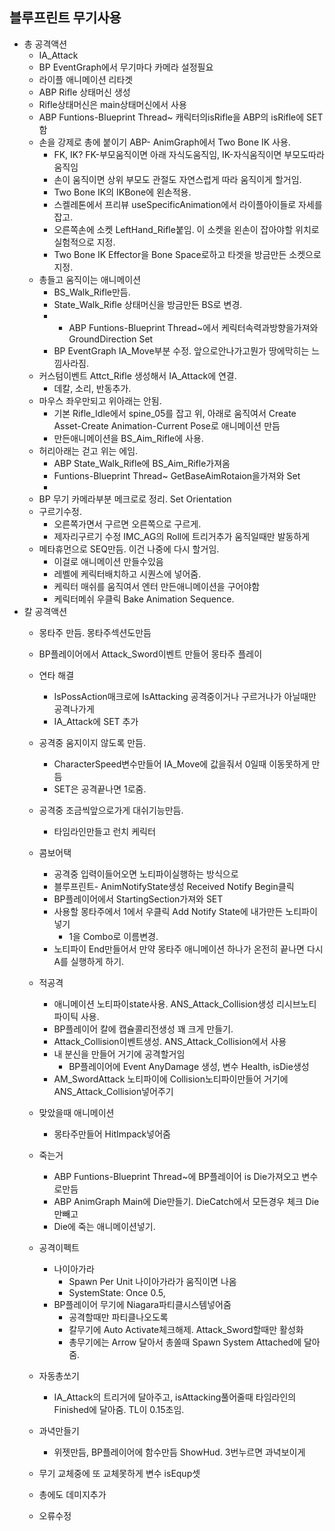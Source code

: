 ## 블루프린트 무기사용
- 총 공격액션
	- IA_Attack
	- BP EventGraph에서 무기마다 카메라 설정필요
	- 라이플 애니메이션 리타겟
	- ABP  Rifle 상태머신 생성
	- Rifle상태머신은 main상태머신에서 사용
	- ABP Funtions-Blueprint Thread~ 캐릭터의isRifle을 ABP의 isRifle에 SET함
	- 손을 강제로 총에 붙이기 ABP- AnimGraph에서 Two Bone IK 사용.
		- FK, IK?  FK-부모움직이면 아래 자식도움직임, IK-자식움직이면 부모도따라움직임
		- 손이 움직이면 상위 부모도 관절도 자연스럽게 따라 움직이게 할거임.
		- Two Bone IK의 IKBone에 왼손적용. 
		- 스켈레톤에서 프리뷰 useSpecificAnimation에서 라이플아이들로 자세를 잡고.
		- 오른쪽손에 소켓 LeftHand_Rifle붙임. 이 소켓을 왼손이 잡아야할 위치로 실험적으로 지정.
		- Two Bone IK Effector을 Bone Space로하고 타겟을 방금만든 소켓으로지정.
	- 총들고 움직이는 애니메이션
		- BS_Walk_Rifle만듬. 
		- State_Walk_Rifle 상태머신을 방금만든 BS로 변경.
		- - ABP Funtions-Blueprint Thread~에서 케릭터속력과방향을가져와  GroundDirection Set
		- BP EventGraph IA_Move부분 수정. 앞으로안나가고뭔가 땅에막히는 느낌사라짐.
	- 커스텀이벤트 Attct_Rifle 생성해서 IA_Attack에 연결.
		- 데칼, 소리, 반동추가.
	- 마우스 좌우만되고 위아래는 안됨.
		- 기본 Rifle_Idle에서 spine_05를 잡고 위, 아래로 움직여서 Create Asset-Create Animation-Current Pose로 애니메이션 만듬
		- 만든애니메이션을 BS_Aim_Rifle에 사용.
	- 허리아래는 걷고 위는 에임.
		- ABP State_Walk_Rifle에 BS_Aim_Rifle가져옴
		- Funtions-Blueprint Thread~ GetBaseAimRotaion을가져와 Set
		- 
	- BP 무기 카메라부분 메크로로 정리. Set Orientation
	- 구르기수정. 
		- 오른쪽가면서 구르면 오른쪽으로 구르게.
		- 제자리구르기 수정 IMC_AG의 Roll에 트리거추가 움직일때만 발동하게
	-  메타휴먼으로 SEQ만듬. 이건 나중에 다시 할거임.
		- 이걸로 애니메이션 만들수있음
		- 레벨에 케릭터배치하고 시퀀스에 넣어줌.
		- 케릭터 매쉬를 움직여서 엔터 만든애니메이션을 구어야함
		- 케릭터메쉬 우클릭 Bake Animation Sequence.
- 칼 공격액션
	- 몽타주 만듬.  몽타주섹션도만듬
	- BP플레이어에서 Attack_Sword이벤트 만들어 몽타주 플레이
	- 연타 해결 
		- IsPossAction매크로에 IsAttacking 공격중이거나 구르거나가 아닐때만 공격나가게
		- IA_Attack에 SET 추가 
	- 공격중 움지이지 않도록 만듬.
		- CharacterSpeed변수만들어 IA_Move에 값을줘서 0일때 이동못하게 만듬
		- SET은 공격끝나면 1로줌.
	- 공격중 조금씩앞으로가게 대쉬기능만듬.
		- 타임라인만들고 런치 케릭터  
	
	- 콤보어택
		- 공격중 입력이들어오면 노티파이실행하는 방식으로
		- 블루프린트- AnimNotifyState생성 Received Notify Begin클릭
		- BP플레이어에서 StartingSection가져와 SET
		- 사용할 몽타주에서 1에서 우클릭 Add Notify State에 내가만든 노티파이 넣기
			- 1을 Combo로 이름변경.
		- 노티파이 End만들어서 만약 몽타주 애니메이션 하나가 온전히 끝나면 다시 A를 실행하게 하기.
	- 적공격
		- 애니메이션 노티파이state사용. ANS_Attack_Collision생성 리시브노티파이틱 사용.
		- BP플레이어 칼에 캡슐콜리전생성 꽤 크게 만들기.
		- Attack_Collision이벤트생성. ANS_Attack_Collision에서 사용
		- 내 분신을 만들어 거기에 공격할거임
			- BP플레이어에 Event AnyDamage 생성, 변수 Health, isDie생성
		- AM_SwordAttack 노티파이에 Collision노티파이만들어 거기에 ANS_Attack_Collision넣어주기
	- 맞았을때 애니메이션
		- 몽타주만들어 HitImpack넣어줌
	- 죽는거 
		- ABP Funtions-Blueprint Thread~에 BP플레이어 is Die가져오고 변수로만듬
		- ABP AnimGraph Main에 Die만들기.  DieCatch에서 모든경우 체크 Die만빼고
		- Die에 죽는 애니메이션넣기.
	- 공격이펙트
		- 나이아가라
			- Spawn Per Unit 나이아가라가 움직이면 나옴
			- SystemState: Once 0.5, 
		- BP플레이어 무기에 Niagara파티클시스템넣어줌
			- 공격할때만 파티클나오도록 
			- 칼무기에 Auto Activate체크해제. Attack_Sword할때만 활성화
			- 총무기에는 Arrow 달아서 총쏠때 Spawn System Attached에 달아줌.
	- 자동총쏘기
		- IA_Attack의 트리거에 달아주고, isAttacking풀어줄때 타임라인의 Finished에 달아줌. TL이 0.15초임.
	- 과녁만들기
		- 위젯만듬, BP플레이어에 함수만듬 ShowHud. 3번누르면 과녁보이게
	- 무기 교체중에  또 교체못하게 변수 isEqup셋
	- 총에도 데미지추가
	- 오류수정
		
	